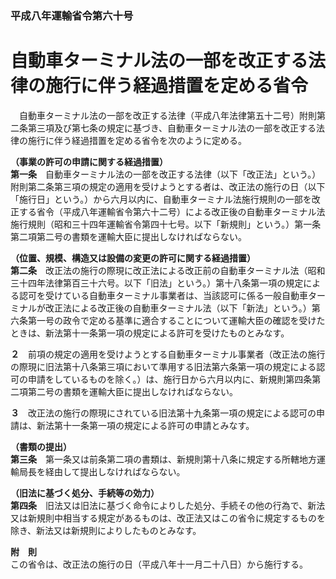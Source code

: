 ### 平成八年運輸省令第六十号  
# 自動車ターミナル法の一部を改正する法律の施行に伴う経過措置を定める省令  
　自動車ターミナル法の一部を改正する法律（平成八年法律第五十二号）附則第二条第三項及び第七条の規定に基づき、自動車ターミナル法の一部を改正する法律の施行に伴う経過措置を定める省令を次のように定める。  
  
**（事業の許可の申請に関する経過措置）**  
**第一条**　自動車ターミナル法の一部を改正する法律（以下「改正法」という。）附則第二条第三項の規定の適用を受けようとする者は、改正法の施行の日（以下「施行日」という。）から六月以内に、自動車ターミナル法施行規則の一部を改正する省令（平成八年運輸省令第六十二号）による改正後の自動車ターミナル法施行規則（昭和三十四年運輸省令第四十七号。以下「新規則」という。）第一条第二項第二号の書類を運輸大臣に提出しなければならない。  
  
**（位置、規模、構造又は設備の変更の許可に関する経過措置）**  
**第二条**　改正法の施行の際現に改正法による改正前の自動車ターミナル法（昭和三十四年法律第百三十六号。以下「旧法」という。）第十八条第一項の規定による認可を受けている自動車ターミナル事業者は、当該認可に係る一般自動車ターミナルが改正法による改正後の自動車ターミナル法（以下「新法」という。）第六条第一号の政令で定める基準に適合することについて運輸大臣の確認を受けたときは、新法第十一条第一項の規定による許可を受けたものとみなす。  
  
**２**　前項の規定の適用を受けようとする自動車ターミナル事業者（改正法の施行の際現に旧法第十八条第三項において準用する旧法第六条第一項の規定による認可の申請をしているものを除く。）は、施行日から六月以内に、新規則第四条第二項第二号の書類を運輸大臣に提出しなければならない。  
  
**３**　改正法の施行の際現にされている旧法第十九条第一項の規定による認可の申請は、新法第十一条第一項の規定による許可の申請とみなす。  
  
**（書類の提出）**  
**第三条**　第一条又は前条第二項の書類は、新規則第十八条に規定する所轄地方運輸局長を経由して提出しなければならない。  
  
**（旧法に基づく処分、手続等の効力）**  
**第四条**　旧法又は旧法に基づく命令によりした処分、手続その他の行為で、新法又は新規則中相当する規定があるものは、改正法又はこの省令に規定するものを除き、新法又は新規則によりしたものとみなす。  
  
**附　則**  
この省令は、改正法の施行の日（平成八年十一月二十八日）から施行する。  
  
